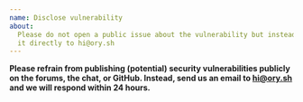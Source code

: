 ```yaml
---
name: Disclose vulnerability
about:
  Please do not open a public issue about the vulnerability but instead disclose
  it directly to hi@ory.sh
---
```


**Please refrain from publishing (potential) security vulnerabilities publicly
on the forums, the chat, or GitHub. Instead, send us an email to
[hi@ory.sh](mailto:hi@ory.sh) and we will respond within 24 hours.**
